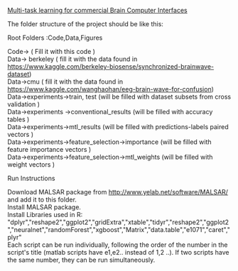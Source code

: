 
[Multi-task learning for commercial Brain Computer Interfaces](https://giorgospanagopoulos.github.io/pdf/mtl_commercial_bci.pdf)  <br />

The folder structure of the project should be like this:  <br />

Root Folders :Code,Data,Figures <br />

Code-> ( Fill it with this code ) <br />
Data-> berkeley ( fill it with the data found in https://www.kaggle.com/berkeley-biosense/synchronized-brainwave-dataset) <br />
Data->cmu       ( fill it with the data found in  https://www.kaggle.com/wanghaohan/eeg-brain-wave-for-confusion) <br />
Data->experiments->train, test          (will be filled with dataset subsets from cross validation ) <br />
Data->experiments ->conventional_results (will be filled with accuracy tables ) <br />
Data->experiments->mtl_results 			(will be filled with predictions-labels paired vectors ) <br />
Data->experiments->feature_selection->importance (will be filled with feature importance vectors ) <br />
Data->experiments->feature_selection->mtl_weights (will be filled with weight vectors ) <br />

Run Instructions<br />

Download MALSAR package from http://www.yelab.net/software/MALSAR/ and add it to this folder. <br />
Install MALSAR package. <br />
Install Libraries used in R: "dplyr","reshape2","ggplot2","gridExtra","xtable","tidyr","reshape2","ggplot2","neuralnet","randomForest","xgboost","Matrix","data.table","e1071","caret","plyr"<br />
Each script can be run individually, following the order of the number in the script's title  (matlab scripts have e1,e2.. instead of 1,2 ..). If two scripts have the same number, they can be run simultaneously.

